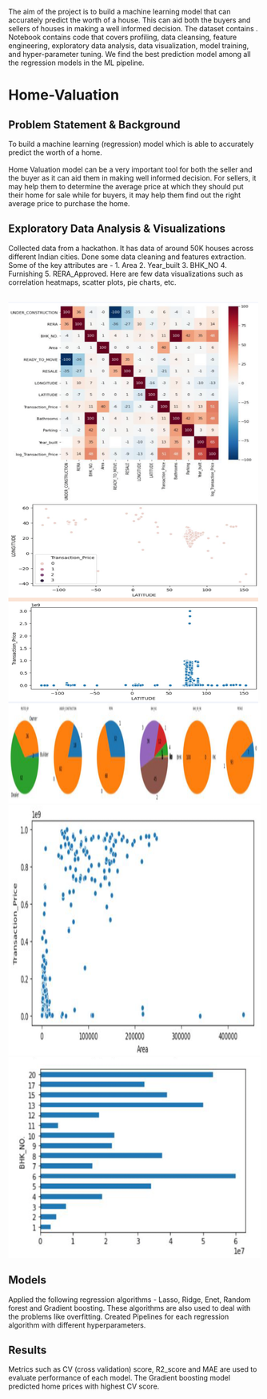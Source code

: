 

The aim of the project is to build a machine learning model that can accurately predict the worth of a house. This can aid both the buyers and sellers of houses in making a well informed decision. The dataset contains . Notebook contains code that covers profiling, data cleansing, feature engineering, exploratory data analysis, data visualization, model training, and hyper-parameter tuning. We find the best prediction model among all the regression models in the ML pipeline.


# Home-Valuation
## Problem Statement & Background
To build a machine learning (regression) model which is able to accurately predict the worth of a home. <br>
<br>
Home Valuation model can be a very important tool for both the seller and the buyer as it can aid them in making well informed decision. For sellers, it may help them to determine the average price at which they should put their home for sale while for buyers, it may help them find out the right average price to purchase the home.
<br>

## Exploratory Data Analysis & Visualizations
Collected data from a hackathon. It has data of around 50K houses across different Indian cities. Done some data cleaning and features extraction. Some of the key attributes are - 1. Area 2. Year_built 3. BHK_NO 4. Furnishing 5. RERA_Approved. Here are few data visualizations such as correlation heatmaps, scatter plots, pie charts, etc. 
<br>
<br>
<p>
  <img src="https://github.com/thota-sasanth/Home-Valuation/blob/main/heatmap.png" width="500" height="400" align="left">
  <img src="https://github.com/thota-sasanth/Home-Valuation/blob/main/lat_long.png" width="500" height="400" align="left">
</p>

<br>
  
  <img src="https://github.com/thota-sasanth/Home-Valuation/blob/main/piecharts.png" width="1200" height="200">
  <img src="https://github.com/thota-sasanth/Home-Valuation/blob/main/sctter_plot.png" width="800" height="500">
  <img src="https://github.com/thota-sasanth/Home-Valuation/blob/main/bhkno.png" width="600" height="400">

<br>

## Models
Applied the following regression algorithms - Lasso, Ridge, Enet, Random forest and Gradient boosting. These algorithms are also used to deal with the problems like overfitting. Created Pipelines for each regression algorithm with different hyperparameters. 
<br>

## Results
Metrics such as CV (cross validation) score, R2_score and MAE are used to evaluate performance of each model. The Gradient boosting model predicted home prices with highest CV score.
<br>
<br>


